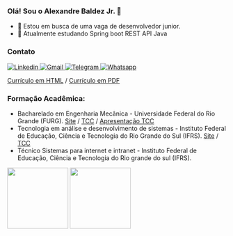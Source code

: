 ### Olá! Sou o Alexandre Baldez Jr. 👋

- 🔭 Estou em busca de uma vaga de desenvolvedor junior.
- 🌱 Atualmente estudando Spring boot REST API Java

<h3>Contato</h3>
<div>
   <a href="https://www.linkedin.com/in/abaldezjr/" target="_blank">
    <img alt="Linkedin" src="https://img.shields.io/badge/LinkedIn-0077B5?style=for-the-badge&logo=linkedin&logoColor=white"/>
  </a>
  <a href="mailto:abaldezjr@gmail.com" target="_blank">
    <img alt="Gmail" src="https://img.shields.io/badge/Gmail-D14836?style=for-the-badge&logo=gmail&logoColor=white"/>
  </a>
  <a href="https://t.me/abaldezjr" target="_blank">
    <img alt="Telegram" src="https://img.shields.io/badge/Telegram-2CA5E0?style=for-the-badge&logo=telegram&logoColor=white"/>
  </a>
  <a href="https://wa.me/5553991284870" target="_blank">
    <img alt="Whatsapp" src="https://img.shields.io/badge/WhatsApp-25D366?style=for-the-badge&logo=whatsapp&logoColor=white"/>
  </a>
</div>

[Currículo em HTML](https://abaldezjr.github.io/abaldezjr/curriculo.html) / [Currículo em PDF](https://abaldezjr.github.io/abaldezjr/curriculo.pdf)
### Formação Acadêmica:
* Bacharelado em Engenharia Mecânica - Universidade Federal do Rio Grande (FURG). [Site](https://ee.furg.br/graduacao/engenharia-mecanica-empresarial) / [TCC](https://abaldezjr.github.io/abaldezjr/tcc.pdf) / [Apresentação TCC](https://abaldezjr.github.io/abaldezjr/apresentacao-tcc.pdf)
* Tecnologia em análise e desenvolvimento de sistemas - Instituto Federal de Educação, Ciência e Tecnologia do Rio Grande do Sul (IFRS). [Site](http://divcomp.riogrande.ifrs.edu.br/superior) / [TCC](https://abaldezjr.github.io/abaldezjr/tcctads.pdf)
* Técnico Sistemas para internet e intranet - Instituto Federal de Educação, Ciência e Tecnologia do Rio grande do sul (IFRS). 

<div>
  <img height="140em" src="https://github-readme-stats.vercel.app/api?username=abaldezjr&count_private=true&theme=dracula"/>
  <img height="140em" src="https://github-readme-stats.vercel.app/api/top-langs/?username=abaldezjr&theme=dracula"/>
</div>
